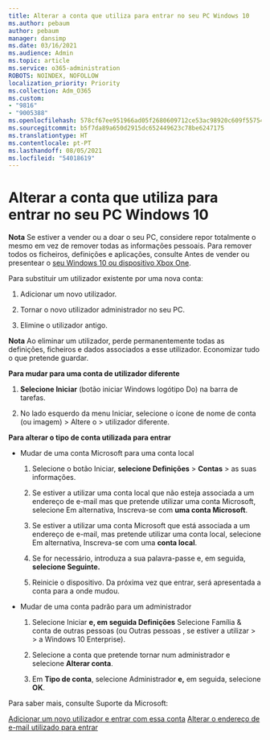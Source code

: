 ```yaml
---
title: Alterar a conta que utiliza para entrar no seu PC Windows 10
ms.author: pebaum
author: pebaum
manager: dansimp
ms.date: 03/16/2021
ms.audience: Admin
ms.topic: article
ms.service: o365-administration
ROBOTS: NOINDEX, NOFOLLOW
localization_priority: Priority
ms.collection: Adm_O365
ms.custom:
- "9816"
- "9005388"
ms.openlocfilehash: 578cf67ee951966ad05f2680609712ce53ac98920c609f557542c2164fd7aa36
ms.sourcegitcommit: b5f7da89a650d2915dc652449623c78be6247175
ms.translationtype: HT
ms.contentlocale: pt-PT
ms.lasthandoff: 08/05/2021
ms.locfileid: "54018619"
---
```

# <a name="change-the-account-you-use-to-sign-in-to-your-windows-10-pc"></a>Alterar a conta que utiliza para entrar no seu PC Windows 10

**Nota** Se estiver a vender ou a doar o seu PC, considere repor totalmente o mesmo em vez de remover todas as informações pessoais. Para remover todos os ficheiros, definições e aplicações, consulte Antes de vender ou presentear o [seu Windows 10 ou dispositivo Xbox One](https://support.microsoft.com/help/10547/microsoft-account-selling-gifting-windows-10-device-xbox-one).

Para substituir um utilizador existente por uma nova conta:

1. Adicionar um novo utilizador.

1. Tornar o novo utilizador administrador no seu PC.

1. Elimine o utilizador antigo.

**Nota** Ao eliminar um utilizador, perde permanentemente todas as definições, ficheiros e dados associados a esse utilizador. Economizar tudo o que pretende guardar.

**Para mudar para uma conta de utilizador diferente**

1. **Selecione Iniciar** (botão iniciar Windows logótipo Do) na barra de tarefas. 

1. No lado esquerdo da menu Iniciar, selecione o ícone de nome de conta (ou imagem) > Altere o > utilizador diferente.

**Para alterar o tipo de conta utilizada para entrar**

- Mudar de uma conta Microsoft para uma conta local

    1. Selecione o botão Iniciar, **selecione Definições**  >  **Contas** > as suas informações.

    1. Se estiver a utilizar uma conta local que não esteja associada a um endereço de e-mail mas que pretende utilizar uma conta Microsoft, selecione Em alternativa, Inscreva-se com **uma conta Microsoft**.

    1. Se estiver a utilizar uma conta Microsoft que está associada a um endereço de e-mail, mas pretende utilizar uma conta local, selecione Em alternativa, Inscreva-se com uma **conta local**.

    1. Se for necessário, introduza a sua palavra-passe e, em seguida, **selecione Seguinte.**

    1. Reinicie o dispositivo. Da próxima vez que entrar, será apresentada a conta para a onde mudou.

- Mudar de uma conta padrão para um administrador

    1. Selecione Iniciar **e, em seguida Definições** Selecione Família & conta de outras pessoas (ou Outras pessoas , se estiver a utilizar  >    >   a Windows 10 Enterprise). 

    1. Selecione a conta que pretende tornar num administrador e selecione **Alterar conta**.

    1. Em **Tipo de conta**, selecione Administrador **e,** em seguida, selecione **OK**.

Para saber mais, consulte Suporte da Microsoft:

[Adicionar um novo utilizador e entrar com essa conta](https://support.microsoft.com/windows/add-or-remove-accounts-on-your-pc-104dc19f-6430-4b49-6a2b-e4dbd1dcdf32) 
 [Alterar o endereço de e-mail utilizado para entrar](https://support.microsoft.com/account-billing/change-the-email-address-or-phone-number-for-your-microsoft-account-761a662d-8032-88f4-03f3-c9ba8ba0e00b)
